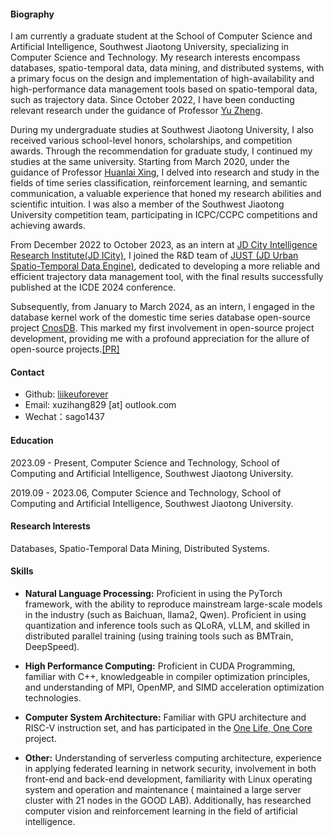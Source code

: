 
#### Biography
I am currently a graduate student at the School of Computer Science and Artificial Intelligence, Southwest Jiaotong University, specializing in Computer Science and Technology. My research interests encompass databases, spatio-temporal data, data mining, and distributed systems, with a primary focus on the design and implementation of high-availability and high-performance data management tools based on spatio-temporal data, such as trajectory data. Since October 2022, I have been conducting relevant research under the guidance of Professor [Yu Zheng](http://urban-computing.com/yuzheng).

During my undergraduate studies at Southwest Jiaotong University, I also received various school-level honors, scholarships, and competition awards. Through the recommendation for graduate study, I continued my studies at the same university. Starting from March 2020, under the guidance of Professor [Huanlai Xing](https://faculty.swjtu.edu.cn/xinghuanlai), I delved into research and study in the fields of time series classification, reinforcement learning, and semantic communication, a valuable experience that honed my research abilities and scientific intuition. I was also a member of the Southwest Jiaotong University competition team, participating in ICPC/CCPC competitions and achieving awards.

From December 2022 to October 2023, as an intern at [JD City Intelligence Research Institute(JD ICity)](https://icity.jd.com/), I joined the R&D team of [JUST (JD Urban Spatio-Temporal Data Engine)](https://just.jd.com/#/productCenter), dedicated to developing a more reliable and efficient trajectory data management tool, with the final results successfully published at the ICDE 2024 conference.

Subsequently, from January to March 2024, as an intern, I engaged in the database kernel work of the domestic time series database open-source project [CnosDB](https://cn.cnosdb.com/). This marked my first involvement in open-source project development, providing me with a profound appreciation for the allure of open-source projects.[[PR]](https://github.com/cnosdb/cnosdb/pulls?q=is%3Apr+author%3Aliikeuforever+is%3Aclosed+)

#### Contact
* Github: [liikeuforever](https://github.com/liikeuforever)
* Email: xuzihang829 [at] outlook.com
* Wechat：sago1437

#### Education
2023.09 - Present, Computer Science and Technology, School of Computing and Artificial Intelligence, Southwest Jiaotong University.

2019.09 - 2023.06, Computer Science and Technology, School of Computing and Artificial Intelligence, Southwest Jiaotong University.

#### Research Interests
Databases, Spatio-Temporal Data Mining, Distributed Systems.

#### Skills
* **Natural Language Processing:** Proficient in using the PyTorch framework, with the ability to reproduce mainstream large-scale models in the industry (such as Baichuan, llama2, Qwen). Proficient in using quantization and inference tools such as QLoRA, vLLM, and skilled in distributed parallel training (using training tools such as BMTrain, DeepSpeed).

* **High Performance Computing:** Proficient in CUDA Programming, familiar with C++, knowledgeable in compiler optimization principles, and understanding of MPI, OpenMP, and SIMD acceleration optimization technologies.

* **Computer System Architecture:** Familiar with GPU architecture and RISC-V instruction set, and has participated in the [One Life, One Core](https://ysyx.oscc.cc/) project.

* **Other:** Understanding of serverless computing architecture, experience in applying federated learning in network security, involvement in both front-end and back-end development, familiarity with Linux operating system and operation and maintenance ( maintained a large server cluster with 21 nodes in the GOOD LAB). Additionally, has researched computer vision and reinforcement learning in the field of artificial intelligence.
